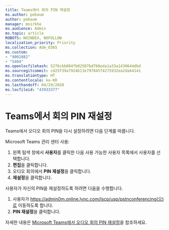 ```yaml
---
title: Teams에서 회의 PIN 재설정
ms.author: pebaum
author: pebaum
manager: mnirkhe
ms.audience: Admin
ms.topic: article
ROBOTS: NOINDEX, NOFOLLOW
localization_priority: Priority
ms.collection: Adm_O365
ms.custom:
- "9002882"
- "5494"
ms.openlocfilehash: 5276cbb084fb02507bd768eda1a33a1430644dbd
ms.sourcegitcommit: cd25f39a7924b13e797845f4275932ea2da64141
ms.translationtype: HT
ms.contentlocale: ko-KR
ms.lasthandoff: 04/29/2020
ms.locfileid: "43933377"
---
```

# <a name="reset-conferencing-pin-in-teams"></a>Teams에서 회의 PIN 재설정

Teams에서 오디오 회의 PIN을 다시 설정하려면 다음 단계를 따릅니다.  

Microsoft Teams 관리 센터 사용:

1. 왼쪽 탐색 창에서 **사용자**를 클릭한 다음 사용 가능한 사용자 목록에서 사용자를 선택합니다.
2. **편집**을 클릭합니다.
3. 오디오 회의에서 **PIN 재설정**을 클릭합니다.
4. **재설정**을 클릭합니다.

사용자가 자신의 PIN을 재설정하도록 하려면 다음을 수행합니다.
1. 사용자가 https://admin0m.online.lync.com/lscp/usp/pstnconferencing(으)로 이동하도록 합니다.
2. **PIN 재설정**을 클릭합니다.

자세한 내용은 [Microsoft Teams에서 오디오 회의 PIN 재설정](https://docs.microsoft.com/microsoftteams/reset-the-audio-conferencing-pin-in-teams)을 참조하세요.
